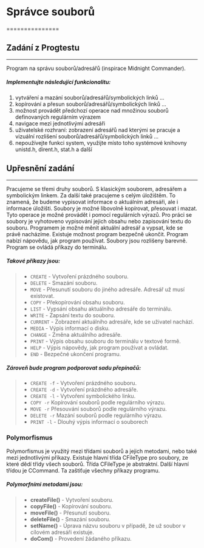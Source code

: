 # Správce souborů
===============

## Zadání z Progtestu
------------------

Program na správu souborů/adresářů (inspirace Midnight Commander).

##### Implementujte následující funkcionalitu:

1. vytváření a mazání souborů/adresářů/symbolických linků ...
2. kopírování a přesun souborů/adresářů/symbolických linků ...
3. možnost provádět předchozí operace nad množinou souborů definovaných regulárním výrazem
4. navigace mezi jednotlivými adresáři
5. uživatelské rozhraní: zobrazení adresářů nad kterými se pracuje a vizuální rozlišení souborů/adresářů/symbolických linků ...
6. nepoužívejte funkci system, využijte místo toho systémové knihovny unistd.h, dirent.h, stat.h a další


## Upřesnění zadání
----------------

Pracujeme se třemi druhy souborů. S klasickým souborem, adresářem a symbolickým linkem. Za další také pracujeme s celým úložištěm.
To znamená, že budeme vypisovat informace o aktuálním adresáři, ale i informace úložišti.
Soubory je možné libovolně kopírovat, přesouvat i mazat. Tyto operace je možné provádět i pomocí regulárních výrazů.
Pro práci se soubory je vyhotoveno vypisování jejich obsahu nebo zapisování textu do souboru.
Programem je možné měnit aktuální adresář a vypsat, kde se právě nacházíme. Existuje možnost program bezpečně ukončit.
Program nabízí nápovědu, jak program používat. Soubory jsou rozlišeny barevně.
Program se ovládá příkazy do terminálu.

##### Takové příkazy jsou:
> - `CREATE` - Vytvoření prázdného souboru.
> - `DELETE` - Smazání souboru.
> - `MOVE` - Přesunutí souboru do jiného adresáře. Adresář už musí existovat.
> - `COPY` - Překopírování obsahu souboru.
> - `LIST` - Vypsání obsahu aktuálního adresáře do terminálu.
> - `WRITE` - Zapsání textu do souboru.
> - `CURRENT` - Zobrazení aktuálního adresáře, kde se uživatel nachází.
> - `MEDIA` - Výpis informací o disku.
> - `CHANGE` - Změna aktuálního adresáře.
> - `PRINT` - Výpis obsahu souboru do terminálu v textové formě.
> - `HELP` - Výpis nápovědy, jak program používat a ovládat.
> - `END` - Bezpečné ukončení programu.

##### Zároveň bude program podporovat sadu přepínačů:
> - `CREATE -f` - Vytvoření prázdného souboru.
> - `CREATE -d` - Vytvoření prázdného adresáře.
> - `CREATE -l` - Vytvoření symbolického linku.
> - `COPY -r` Kopírování souborů podle regulárního výrazu.
> - `MOVE -r` Přesouvání souborů podle regulárního výrazu.
> - `DELETE -r` Mazání souborů podle regulárního výrazu.
> - `PRINT -l` - Dlouhý výpis informací o souborech

### Polymorfismus

Polymorfismus je využitý mezi třídami souborů a jejich metodami, nebo také mezi jednotlivými příkazy.
Existuje hlavní třída CFileType pro soubory, ze které dědí třídy všech souborů. Třída CFileType je abstraktní.
Další hlavní třídou je CCommand. Ta zaštiťuje všechny příkazy programu.

##### Polymorfními metodami jsou:
> - **createFile()** - Vytvoření souboru.
> - **copyFile()** - Kopírování souboru.
> - **moveFile()** - Přesunutí souboru.
> - **deleteFile()** - Smazání souboru.
> - **setName()** - Úprava názvu souboru v případě, že už soubor v cílovém adresáři existuje.
> - **doCom()** - Provedení žádaného příkazu.


